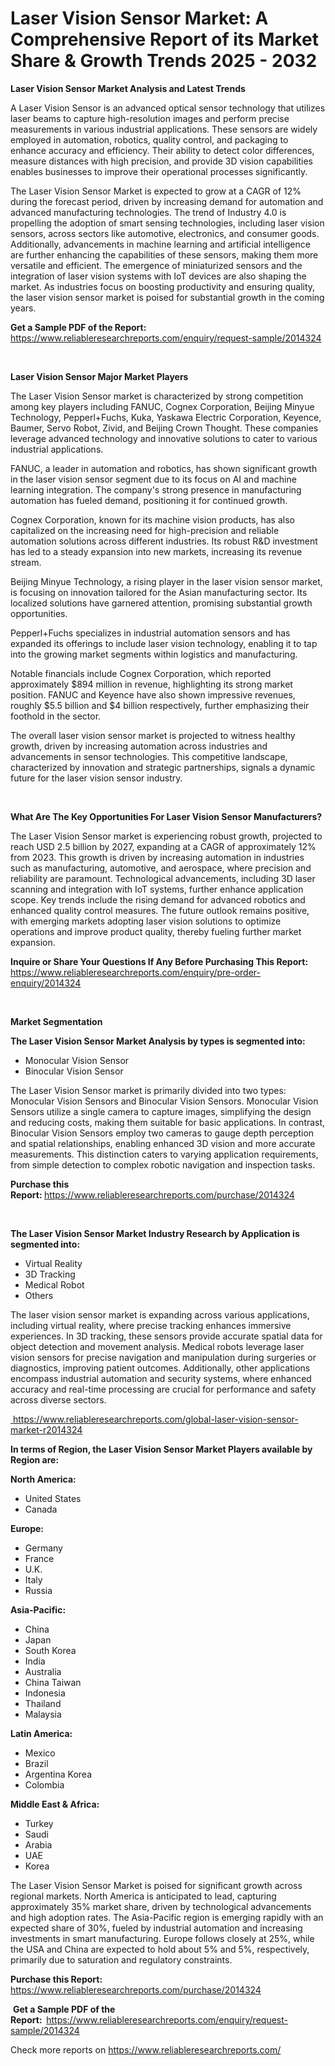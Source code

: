 <p><h1>Laser Vision Sensor Market: A Comprehensive Report of its Market Share & Growth Trends 2025 - 2032</h1></p><p><strong>Laser Vision Sensor Market Analysis and Latest Trends</strong></p>
<p><p>A Laser Vision Sensor is an advanced optical sensor technology that utilizes laser beams to capture high-resolution images and perform precise measurements in various industrial applications. These sensors are widely employed in automation, robotics, quality control, and packaging to enhance accuracy and efficiency. Their ability to detect color differences, measure distances with high precision, and provide 3D vision capabilities enables businesses to improve their operational processes significantly.</p><p>The Laser Vision Sensor Market is expected to grow at a CAGR of 12% during the forecast period, driven by increasing demand for automation and advanced manufacturing technologies. The trend of Industry 4.0 is propelling the adoption of smart sensing technologies, including laser vision sensors, across sectors like automotive, electronics, and consumer goods. Additionally, advancements in machine learning and artificial intelligence are further enhancing the capabilities of these sensors, making them more versatile and efficient. The emergence of miniaturized sensors and the integration of laser vision systems with IoT devices are also shaping the market. As industries focus on boosting productivity and ensuring quality, the laser vision sensor market is poised for substantial growth in the coming years.</p></p>
<p><strong>Get a Sample PDF of the Report:&nbsp;</strong> <a href="https://www.reliableresearchreports.com/enquiry/request-sample/2014324?utm_campaign=2292&utm_medium=2&utm_source=Github&utm_content=ia&utm_term=06042025&utm_id=laser-vision-sensor">https://www.reliableresearchreports.com/enquiry/request-sample/2014324</a></p>
<p>&nbsp;</p>
<p><strong>Laser Vision Sensor Major Market Players</strong></p>
<p><p>The Laser Vision Sensor market is characterized by strong competition among key players including FANUC, Cognex Corporation, Beijing Minyue Technology, Pepperl+Fuchs, Kuka, Yaskawa Electric Corporation, Keyence, Baumer, Servo Robot, Zivid, and Beijing Crown Thought. These companies leverage advanced technology and innovative solutions to cater to various industrial applications.</p><p>FANUC, a leader in automation and robotics, has shown significant growth in the laser vision sensor segment due to its focus on AI and machine learning integration. The company's strong presence in manufacturing automation has fueled demand, positioning it for continued growth.</p><p>Cognex Corporation, known for its machine vision products, has also capitalized on the increasing need for high-precision and reliable automation solutions across different industries. Its robust R&D investment has led to a steady expansion into new markets, increasing its revenue stream.</p><p>Beijing Minyue Technology, a rising player in the laser vision sensor market, is focusing on innovation tailored for the Asian manufacturing sector. Its localized solutions have garnered attention, promising substantial growth opportunities.</p><p>Pepperl+Fuchs specializes in industrial automation sensors and has expanded its offerings to include laser vision technology, enabling it to tap into the growing market segments within logistics and manufacturing.</p><p>Notable financials include Cognex Corporation, which reported approximately $894 million in revenue, highlighting its strong market position. FANUC and Keyence have also shown impressive revenues, roughly $5.5 billion and $4 billion respectively, further emphasizing their foothold in the sector.</p><p>The overall laser vision sensor market is projected to witness healthy growth, driven by increasing automation across industries and advancements in sensor technologies. This competitive landscape, characterized by innovation and strategic partnerships, signals a dynamic future for the laser vision sensor industry.</p></p>
<p>&nbsp;</p>
<p><strong>What Are The Key Opportunities For Laser Vision Sensor Manufacturers?</strong></p>
<p><p>The Laser Vision Sensor market is experiencing robust growth, projected to reach USD 2.5 billion by 2027, expanding at a CAGR of approximately 12% from 2023. This growth is driven by increasing automation in industries such as manufacturing, automotive, and aerospace, where precision and reliability are paramount. Technological advancements, including 3D laser scanning and integration with IoT systems, further enhance application scope. Key trends include the rising demand for advanced robotics and enhanced quality control measures. The future outlook remains positive, with emerging markets adopting laser vision solutions to optimize operations and improve product quality, thereby fueling further market expansion.</p></p>
<p><strong>Inquire or Share Your Questions If Any Before Purchasing This Report:</strong> <a href="https://www.reliableresearchreports.com/enquiry/pre-order-enquiry/2014324?utm_campaign=2292&utm_medium=2&utm_source=Github&utm_content=ia&utm_term=06042025&utm_id=laser-vision-sensor">https://www.reliableresearchreports.com/enquiry/pre-order-enquiry/2014324</a></p>
<p>&nbsp;</p>
<p><strong>Market Segmentation</strong></p>
<p><strong>The Laser Vision Sensor Market Analysis by types is segmented into:</strong></p>
<p><ul><li>Monocular Vision Sensor</li><li>Binocular Vision Sensor</li></ul></p>
<p><p>The Laser Vision Sensor market is primarily divided into two types: Monocular Vision Sensors and Binocular Vision Sensors. Monocular Vision Sensors utilize a single camera to capture images, simplifying the design and reducing costs, making them suitable for basic applications. In contrast, Binocular Vision Sensors employ two cameras to gauge depth perception and spatial relationships, enabling enhanced 3D vision and more accurate measurements. This distinction caters to varying application requirements, from simple detection to complex robotic navigation and inspection tasks.</p></p>
<p><strong>Purchase this Report:&nbsp;</strong><a href="https://www.reliableresearchreports.com/purchase/2014324?utm_campaign=2292&utm_medium=2&utm_source=Github&utm_content=ia&utm_term=06042025&utm_id=laser-vision-sensor">https://www.reliableresearchreports.com/purchase/2014324</a></p>
<p>&nbsp;</p>
<p><strong>The Laser Vision Sensor Market Industry Research by Application is segmented into:</strong></p>
<p><ul><li>Virtual Reality</li><li>3D Tracking</li><li>Medical Robot</li><li>Others</li></ul></p>
<p><p>The laser vision sensor market is expanding across various applications, including virtual reality, where precise tracking enhances immersive experiences. In 3D tracking, these sensors provide accurate spatial data for object detection and movement analysis. Medical robots leverage laser vision sensors for precise navigation and manipulation during surgeries or diagnostics, improving patient outcomes. Additionally, other applications encompass industrial automation and security systems, where enhanced accuracy and real-time processing are crucial for performance and safety across diverse sectors.</p></p>
<p><a href="https://www.reliableresearchreports.com/global-laser-vision-sensor-market-r2014324?utm_campaign=2292&utm_medium=2&utm_source=Github&utm_content=ia&utm_term=06042025&utm_id=laser-vision-sensor">&nbsp;https://www.reliableresearchreports.com/global-laser-vision-sensor-market-r2014324</a></p>
<p><strong>In terms of Region, the Laser Vision Sensor Market Players available by Region are:</strong></p>
<p>
    <p> <strong> North America: </strong>
        <ul>
            <li>United States</li>
            <li>Canada</li>
        </ul>
        </p> 
    <p> <strong> Europe: </strong>
        <ul>
            <li>Germany</li>
            <li>France</li>
            <li>U.K.</li>
            <li>Italy</li>
            <li>Russia</li>
        </ul>
        </p> 
    <p> <strong> Asia-Pacific: </strong>
        <ul>
            <li>China</li>
            <li>Japan</li>
            <li>South Korea</li>
            <li>India</li>
            <li>Australia</li>
            <li>China Taiwan</li>
            <li>Indonesia</li>
            <li>Thailand</li>
            <li>Malaysia</li>
        </ul>
        </p> 
    <p> <strong> Latin America: </strong>
        <ul>
            <li>Mexico</li>
            <li>Brazil</li>
            <li>Argentina Korea</li>
            <li>Colombia</li>
        </ul>
        </p> 
    <p> <strong> Middle East & Africa: </strong>
        <ul>
            <li>Turkey</li>
            <li>Saudi</li>
            <li>Arabia</li>
            <li>UAE</li>
            <li>Korea</li>
        </ul>
    </p>
    </p>
<p><p>The Laser Vision Sensor Market is poised for significant growth across regional markets. North America is anticipated to lead, capturing approximately 35% market share, driven by technological advancements and high adoption rates. The Asia-Pacific region is emerging rapidly with an expected share of 30%, fueled by industrial automation and increasing investments in smart manufacturing. Europe follows closely at 25%, while the USA and China are expected to hold about 5% and 5%, respectively, primarily due to saturation and regulatory constraints.</p></p>
<p><strong>Purchase this Report: </strong><a href="https://www.reliableresearchreports.com/purchase/2014324?utm_campaign=2292&utm_medium=2&utm_source=Github&utm_content=ia&utm_term=06042025&utm_id=laser-vision-sensor">https://www.reliableresearchreports.com/purchase/2014324</a></p>
<p>&nbsp;<strong>Get a Sample PDF of the Report:&nbsp;&nbsp;</strong><a href="https://www.reliableresearchreports.com/enquiry/request-sample/2014324?utm_campaign=2292&utm_medium=2&utm_source=Github&utm_content=ia&utm_term=06042025&utm_id=laser-vision-sensor">https://www.reliableresearchreports.com/enquiry/request-sample/2014324</a></p>
<p><strong></strong></p>
<p>Check more reports on <a href="https://www.reliableresearchreports.com/?utm_campaign=2292&utm_medium=2&utm_source=Github&utm_content=ia&utm_term=06042025&utm_id=laser-vision-sensor">https://www.reliableresearchreports.com/</a></p>